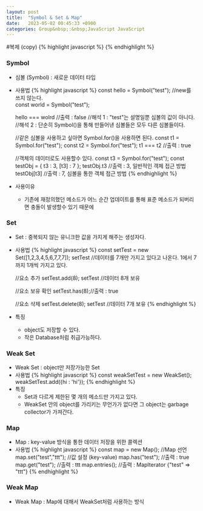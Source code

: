 ```yaml
---
layout: post
title:  "Symbol & Set & Map"
date:   2023-05-02 00:45:33 +0900
categories: Group&nbsp;:&nbsp;JavaScript JavaScript
---
```


#복제 (copy)
{% highlight javascript %}
{% endhighlight %}

### Symbol
- 심볼 (Symbol) :  새로운 데이터 타입
- 사용법
{% highlight javascript %}
    const hello = Symbol("test"); //new를 쓰지 않는다.   
    const world = Symbol("test");

    hello === wolrd //출력 : false
    //해석 1 : "test"는 설명일뿐 심볼의 값이 아니다.
    //해석 2 : 단순히 Symbol()을 통해 만들어낸 심볼들은 모두 다른 심볼들이다.

    //같은 심볼을 사용하고 싶아면 Symbol.for()을 사용하면 된다.
    const t1 = Symbol.for("test");
    const t2 = Symbol.for("test");
    t1 === t2 //출력 : true

    //객체의 데이터로도 사용할수 있다.
    const t3 = Symbol.for("test");
    const testObj = {
        t3 : 3,
        [t3] : 7
    };
    testObj.t3  //출력 : 3, 일반적인 객체 접근 방법
    testObj[t3] //출력 : 7, 심볼을 통한 객체 접근 방법
{% endhighlight %}
- 사용이유
    - 기존에 재정의했던 메소드가 어느 순간 업데이트를 통해 표준 메소드가 되버리면 충돌이 발생할수 있기 때문에

### Set
- Set : 중복되지 않는 유니크한 값을 가지게 해주는 생성자다.
- 사용법
{% highlight javascript %}
    const setTest = new Set([1,2,3,4,5,6,7,7,7]);
    setTest //데이터를 7개만 가지고 있다고 나온다. 1에서 7까지 1개씩 가지고 있다.

    //요소 추가
    setTest.add(8);
    setTest //데이터 8개 보유

    //요소 보유 확인
    setTest.has(8);//출력 : true

    //요소 삭제
    setTest.delete(8);
    setTest //데이터 7개 보유
{% endhighlight %}
- 특징
    - object도 저장할 수 있다.
    - 작은 Database처럼 취급가능하다.

### Weak Set
- Weak Set : object만 저장가능한 Set
- 사용법
{% highlight javascript %}
    const weakSetTest = new WeakSet();
    weakSetTest.add({hi : 'hi'});
{% endhighlight %}
- 특징
    - Set과 다르게 제한된 몇 개의 메소드만 가지고 있다.
    - WeakSet 안의 object를 가리키는 무언가가 없다면 그 object는 garbage collector가 가져간다.

### Map
- Map : key-value 방식을 통한 데이터 저장을 위한 콜렉션
- 사용법
{% highlight javascript %}
    const map = new Map();  //Map 선언
    map.set("test","ttt");   //값 설정 (key-value)
    map.has("test");        //출력 : true
    map.get("test");        //출력 : ttt
    map.entries();          //출력 : MapIterator {"test" => "ttt"}
{% endhighlight %}

### Weak Map
- Weak Map : Map에 대해서 WeakSet처럼 사용하는 방식